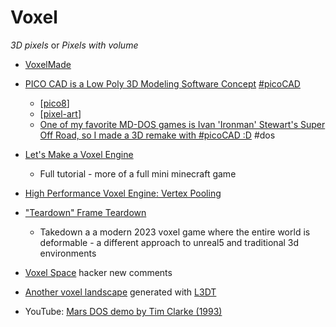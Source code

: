 Voxel
=====

_3D pixels_ or _Pixels with volume_

* [VoxelMade](https://www.voxelmade.com/)


* [PICO CAD is a Low Poly 3D Modeling Software Concept](https://www.solidsmack.com/cad/pico-cad-is-a-low-poly-3d-modeling-software-concept/) [#picoCAD](https://twitter.com/hashtag/picoCAD?src=hashtag_click)
    * [[pico8]]
    * [[pixel-art]]
    * [One of my favorite MD-DOS games is Ivan 'Ironman' Stewart's Super Off Road, so I made a 3D remake with #picoCAD :D](https://twitter.com/PixelArtM/status/1359226517646172167) #dos

* [Let's Make a Voxel Engine](https://sites.google.com/site/letsmakeavoxelengine/home)
    * Full tutorial - more of a full mini minecraft game
* [High Performance Voxel Engine: Vertex Pooling](https://nickmcd.me/2021/04/04/high-performance-voxel-engine/)

* ["Teardown" Frame Teardown](https://acko.net/blog/teardown-frame-teardown/)
    * Takedown a a modern 2023 voxel game where the entire world is deformable - a different approach to unreal5 and traditional 3d environments


* [Voxel Space](https://news.ycombinator.com/item?id=42592233) hacker new comments
* [Another voxel landscape](http://namuol.github.io/earf-html5/) generated with [L3DT](http://www.bundysoft.com/L3DT/downloads/examples/)
* YouTube: [Mars DOS demo by Tim Clarke (1993)](https://www.youtube.com/watch?v=_zSjpIyMt0k)

[//begin]: # "Autogenerated link references for markdown compatibility"
[pico8]: pico8.md "Pico8"
[pixel-art]: pixel-art.md "pixel-art"
[//end]: # "Autogenerated link references"